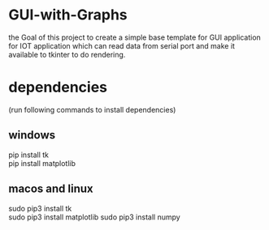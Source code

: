 # GUI-with-Graphs

the Goal of this project to create a simple base template for GUI application for IOT application which can read data from serial port and make it available to tkinter to do rendering.

# dependencies

(run following commands to install dependencies)

## windows

pip install tk  
pip install matplotlib

## macos and linux

sudo pip3 install tk  
sudo pip3 install matplotlib
sudo pip3 install numpy
